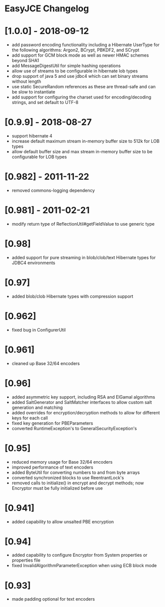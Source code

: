# EasyJCE Changelog

# [1.0.0] - 2018-09-12
- add password encoding functionality including a Hibernate UserType for the following algorithms: Argon2, BCrypt, PBKDF2, and SCrypt
- add support for GCM block mode as well as newer HMAC schemes beyond SHA1
- add MessageDigestUtil for simple hashing operations
- allow use of streams to be configurable in hibernate lob types
- drop support of java 5 and use jdbc4 which can set binary streams without length
- use static SecureRandom references as these are thread-safe and can be slow to instantiate
- add support for configuring the charset used for encoding/decoding strings, and set default to UTF-8
# [0.9.9] - 2018-08-27
- support hibernate 4
- increase default maximum stream in-memory buffer size to 512k for LOB types
- allow default buffer size and max stream in-memory buffer size to be configurable for LOB types
# [0.982] - 2011-11-22
- removed commons-logging dependency
# [0.981] - 2011-02-21
- modify return type of ReflectionUtil#getFieldValue to use generic type
# [0.98]
- added support for pure streaming in blob/clob/text Hibernate types for JDBC4
	environments
# [0.97]
- added blob/clob Hibernate types with compression support
# [0.962]
- fixed bug in ConfigurerUtil
# [0.961]
- cleaned up Base 32/64 encoders
# [0.96]
- added asymmetric key support, including RSA and ElGamal algorithms
- added SaltGenerator and SaltMatcher interfaces to allow custom salt 
	generation and matching
- added overrides for encryption/decryption methods to allow for 
	different keys for each call
- fixed key generation for PBEParameters
- converted RuntimeException's to GeneralSecurityException's

# [0.95]
- reduced memory usage for Base 32/64 encoders
- improved performance of text encoders
- added ByteUtil for converting numbers to and from byte arrays
- converted synchronized blocks to use ReentrantLock's
- removed calls to initialize() in encrypt and decrypt methods; now 
	Encryptor must be fully initialized before use

# [0.941]
- added capability to allow unsalted PBE encryption

# [0.94]
- added capability to configure Encryptor from System properties or 
	properties file
- fixed InvalidAlgorithmParameterException when using ECB block mode

# [0.93]
- made padding optional for text encoders
